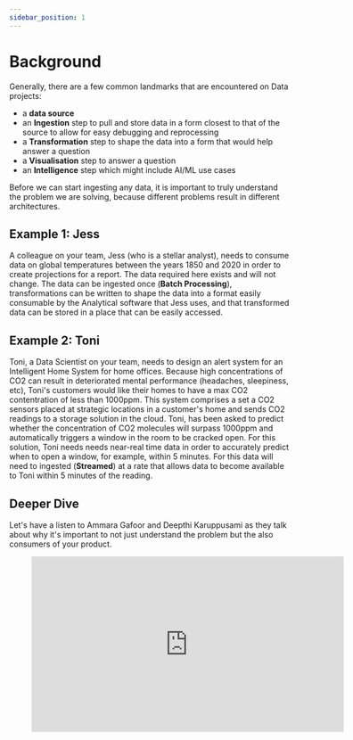 ```yaml
---
sidebar_position: 1
---
```



# Background
Generally, there are a few common landmarks that are encountered on Data projects: 
* a **data source**
* an **Ingestion** step to pull and store data in a form closest to that of the source to allow for easy debugging and reprocessing
* a **Transformation** step to shape the data into a form that would help answer a question
* a **Visualisation** step to answer a question
* an **Intelligence** step which might include AI/ML use cases

Before we can start ingesting any data, it is important to truly understand the problem we are solving, because different problems result in different architectures.


## Example 1: Jess
A colleague on your team, Jess (who is a stellar analyst), needs to consume data on global temperatures between the years 1850 and 2020 in order to create projections for a report. The data required here exists and will not change. The data can be ingested once (**Batch Processing**), transformations can be written to shape the data into a format easily consumable by the Analytical software that Jess uses, and that transformed data can be stored in a place that can be easily accessed.

## Example 2: Toni
Toni, a Data Scientist on your team, needs to design an alert system for an Intelligent Home System for home offices. Because high concentrations of CO2 can result in deteriorated mental performance (headaches, sleepiness, etc), Toni's customers would like their homes to have a max CO2 contentration of less than 1000ppm. This system comprises a set a CO2 sensors placed at strategic locations in a customer's home and sends CO2 readings to a storage solution in the cloud. Toni, has been asked to predict whether the concentration of CO2 molecules will surpass 1000ppm and automatically triggers a window in the room to be cracked open. For this solution, Toni needs needs near-real time data in order to accurately predict when to open a window, for example, within 5 minutes. For this data will need to ingested (**Streamed**) at a rate that allows data to become available to Toni within 5 minutes of the reading.

## Deeper Dive
Let's have a listen to Ammara Gafoor and Deepthi Karuppusami as they talk about why it's important to not just understand the problem but the also consumers of your product. 


<figure class="video-container">
    <iframe width="560" height="315" src="https://www.youtube.com/embed/uIDy7GKYv9E" title="YouTube video player" frameborder="0" allow="accelerometer; autoplay; clipboard-write; encrypted-media; gyroscope; picture-in-picture" allowfullscreen></iframe>
</figure>